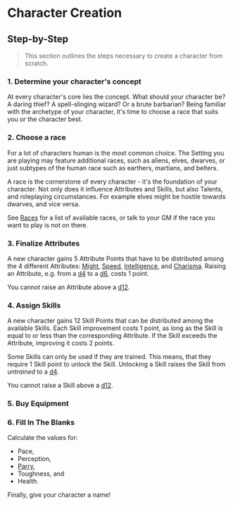 # Character Creation

## Step-by-Step

> This section outlines the steps necessary to create a character from scratch.

### 1. Determine your character's concept

At every character's core lies the concept. What should your character be? A
daring thief? A spell-slinging wizard? Or a brute barbarian? Being familiar with
the archetype of your character, it's time to choose a race that suits you *or*
the character best.

### 2. Choose a race

For a lot of characters human is the most common choice. The Setting you are
playing may feature additional races, such as aliens, elves, dwarves, or just
subtypes of the human race such as earthers, martians, and belters.

A race is the cornerstone of every character - it's the foundation of your
character. Not only does it influence Attributes and Skills, but also Talents,
and roleplaying circumstances. For example elves might be hostile towards
dwarves, and vice versa.

See [Races](/character/races) for a list of available races, or talk to your GM
if the race you want to play is not on there.

### 3. Finalize Attributes

A new character gains 5 Attribute Points that have to be distributed among the 4
different Attributes: [Might](/character#might-mi),
[Speed](/character#speed-sp), [Intelligence](/character#intelligence-in), and
[Charisma](/character#charisma-ch). Raising an Attribute, e.g. from a [d4](#d4)
to a [d6](#d6), costs 1 point.

You cannot raise an Attribute above a [d12](#d12).

### 4. Assign Skills

A new character gains 12 Skill Points that can be distributed among the
available Skills. Each Skill improvement costs 1 point, as long as the Skill is
equal to or less than the corresponding Attribute. If the Skill exceeds the
Attribute, improving it costs 2 points.

Some Skills can only be used if they are trained. This means, that they require
1 Skill point to unlock the Skill. Unlocking a Skill raises the Skill from
*untrained* to a [d4](#d4).

You cannot raise a Skill above a [d12](#d12).

### 5. Buy Equipment



### 6. Fill In The Blanks

Calculate the values for:

* Pace,
* Perception,
* [Parry](/character#parry),
* Toughness, and
* Health.

Finally, give your character a name!
